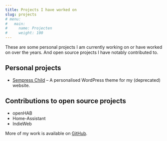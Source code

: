 ```yaml
---
title: Projects I have worked on
slug: projects
# menu:
#   main:
#     name: Projecten
#     weight: 100
---
```


These are some personal projects I am currently working on or have worked on over the years. And open source projects I have notably contributed to.

## Personal projects

- [Sempress Child](/projecten/sempress-child/) – A personalised WordPress theme for my (deprecated) website.

## Contributions to open source projects

- openHAB
- Home-Assistant
- IndieWeb

More of my work is available on [GitHub][github].

[github]: https://github.com/metbril

